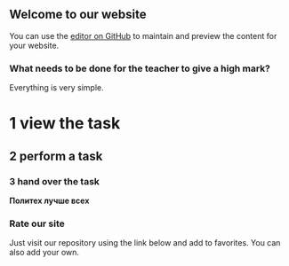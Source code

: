 ## Welcome to our website

You can use the [editor on GitHub](https://github.com/Madiyar-Nursultan/Fisrt/edit/gh-pages/index.md) to maintain and preview the content for your website.

### What needs to be done for the teacher to give a high mark?

Everything is very simple.



# 1 view the task
## 2 perform a task
### 3 hand over the task


**Политех лучше всех** 




### Rate our site

Just visit our repository using the link below and add to favorites. You can also add your own.

